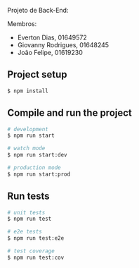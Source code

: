 Projeto de Back-End:

Membros: 
- Everton Dias, 01649572
- Giovanny Rodrigues, 01648245
- João Felipe, 01619230

## Project setup

```bash
$ npm install
```

## Compile and run the project

```bash
# development
$ npm run start

# watch mode
$ npm run start:dev

# production mode
$ npm run start:prod
```

## Run tests

```bash
# unit tests
$ npm run test

# e2e tests
$ npm run test:e2e

# test coverage
$ npm run test:cov
```


